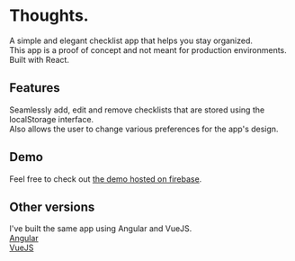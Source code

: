 # Thoughts.

A simple and elegant checklist app that helps you stay organized.\
This app is a proof of concept and not meant for production environments.\
Built with React.

## Features

Seamlessly add, edit and remove checklists that are stored using the localStorage interface.\
Also allows the user to change various preferences for the app's design.

## Demo

Feel free to check out [the demo hosted on firebase](https://checklist-vuejs-ac7ea.web.app//).

## Other versions

I've built the same app using Angular and VueJS.\
[Angular](https://github.com/miraidesigns/checklist-angular)\
[VueJS](https://github.com/miraidesigns/checklist-vuejs)
